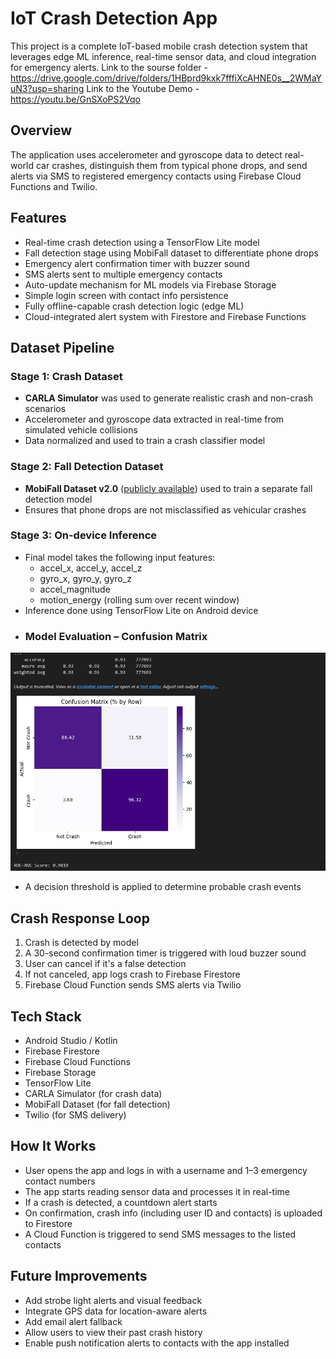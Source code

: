 # IoT Crash Detection App

This project is a complete IoT-based mobile crash detection system that leverages edge ML inference, real-time sensor data, and cloud integration for emergency alerts.
Link to the sourse folder - https://drive.google.com/drive/folders/1HBprd9kxk7fffiXcAHNE0s__2WMaYuN3?usp=sharing
Link to the Youtube Demo - https://youtu.be/GnSXoPS2Vqo
## Overview

The application uses accelerometer and gyroscope data to detect real-world car crashes, distinguish them from typical phone drops, and send alerts via SMS to registered emergency contacts using Firebase Cloud Functions and Twilio.

## Features

- Real-time crash detection using a TensorFlow Lite model
- Fall detection stage using MobiFall dataset to differentiate phone drops
- Emergency alert confirmation timer with buzzer sound
- SMS alerts sent to multiple emergency contacts
- Auto-update mechanism for ML models via Firebase Storage
- Simple login screen with contact info persistence
- Fully offline-capable crash detection logic (edge ML)
- Cloud-integrated alert system with Firestore and Firebase Functions

## Dataset Pipeline

### Stage 1: Crash Dataset
- **CARLA Simulator** was used to generate realistic crash and non-crash scenarios
- Accelerometer and gyroscope data extracted in real-time from simulated vehicle collisions
- Data normalized and used to train a crash classifier model

### Stage 2: Fall Detection Dataset
- **MobiFall Dataset v2.0** ([publicly available](https://www.kaggle.com/datasets/kmknation/mobifall-dataset-v20)) used to train a separate fall detection model
- Ensures that phone drops are not misclassified as vehicular crashes

### Stage 3: On-device Inference
- Final model takes the following input features:
  - accel_x, accel_y, accel_z
  - gyro_x, gyro_y, gyro_z
  - accel_magnitude
  - motion_energy (rolling sum over recent window)
- Inference done using TensorFlow Lite on Android device
- ### Model Evaluation – Confusion Matrix
![Confusion Matrix](confusion_matrix.png)
- A decision threshold is applied to determine probable crash events

## Crash Response Loop

1. Crash is detected by model
2. A 30-second confirmation timer is triggered with loud buzzer sound
3. User can cancel if it's a false detection
4. If not canceled, app logs crash to Firebase Firestore
5. Firebase Cloud Function sends SMS alerts via Twilio

## Tech Stack

- Android Studio / Kotlin
- Firebase Firestore
- Firebase Cloud Functions
- Firebase Storage
- TensorFlow Lite
- CARLA Simulator (for crash data)
- MobiFall Dataset (for fall detection)
- Twilio (for SMS delivery)

## How It Works

- User opens the app and logs in with a username and 1–3 emergency contact numbers
- The app starts reading sensor data and processes it in real-time
- If a crash is detected, a countdown alert starts
- On confirmation, crash info (including user ID and contacts) is uploaded to Firestore
- A Cloud Function is triggered to send SMS messages to the listed contacts

## Future Improvements

- Add strobe light alerts and visual feedback
- Integrate GPS data for location-aware alerts
- Add email alert fallback
- Allow users to view their past crash history
- Enable push notification alerts to contacts with the app installed
